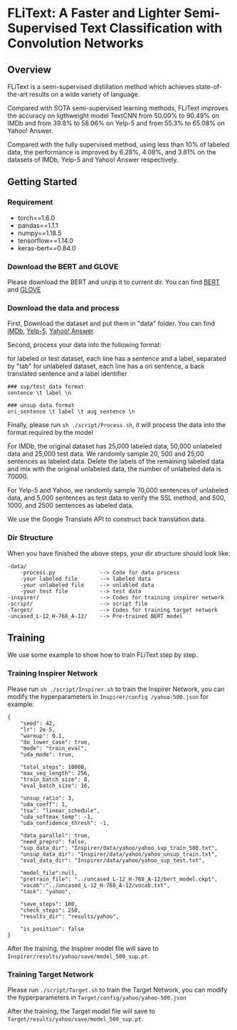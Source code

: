 # FLiText:  A Faster and Lighter Semi-Supervised Text Classification with Convolution Networks
## Overview
FLiText is a semi-supervised distillation method which achieves state-of-the-art results on a wide variety of language.

Compared with SOTA semi-supervised learning methods, FLiText improves the accuracy on ligthweight model TextCNN from 50.00% to 90.49% on IMDb and from 39.8% to 58.06% on Yelp-5 and from 55.3% to 65.08% on Yahoo! Answer.

Compared with the fully supervised method, using less than 10% of labeled data, the performance is improved by 6.28%, 4.08%, and 3.81% on the datasets of IMDb, Yelp-5 and Yahoo! Answer respectively.


## Getting Started
### Requirement
- torch==1.6.0
- pandas==1.1.1
- numpy==1.18.5
- tensorflow==1.14.0
- keras-bert==0.84.0

### Download the BERT and GLOVE
Please download the BERT and unzip it to current dir. You can find [BERT](https://github.com/google-research/bert) and [GLOVE](https://drive.google.com/file/d/1avbyGPuuVRs5XLm5aQcQBtm7Em1pkyAW/view?usp=sharing)

### Download the data and process
First, Download the dataset and put them in "data" folder. You can find [IMDb](https://www.kaggle.com/lakshmi25npathi/imdb-dataset-of-50k-movie-reviews), [Yelp-5](https://www.kaggle.com/yelp-dataset/yelp-dataset), [Yahoo! Answer](https://github.com/LC-John/Yahoo-Answers-Topic-Classification-Dataset).

Second, process your data into the following format:

for labeled or test dataset, each line has a sentence and a label, separated by "tab"
for unlabeled dataset, each line has a ori sentence, a back translated sentence and a label identifier
```
### sup/test data format
sentence \t label \n

### unsup data format
ori_sentence \t label \t aug_sentence \n
```
Finally, please run `sh ./script/Process.sh`, it will process the data into the format required by the model

For IMDb, the original dataset has 25,000 labeled data, 50,000 unlabeled data and 25,000 test data. We randomly sample 20, 500 and
25,00 sentences as labeled data. Delete the labels of the remaining labeled data and mix with the original unlabeled data, 
the number of unlabeled data is 70000.

For Yelp-5 and Yahoo, we randomly sample 70,000 sentences of unlabeled data, and 5,000 sentences as test data to verify the SSL
method, and 500, 1000, and 2500 sentences as labeled data.

We use the Google Translate API to construct back translation data.

### Dir Structure
When you have finished the above steps, your dir structure should look like:
```
-data/
    -process.py              --> Code for data process
    -your labeled file       --> labeled data
    -your unlabeled file     --> unlabled data
    -your test file          --> test data
-inspirer/                   --> Codes for training inspirer network
-script/                     --> script file
-Target/                     --> Codes for training target network
-uncased_L-12_H-768_A-12/    --> Pre-trained BERT model
```

## Training
We use some example to show how to train FLiText step by step.

### Training Inspirer Network
Please run `sh ./script/Inspirer.sh` to train the Inspirer Network, you can modify the hyperparameters in `Inspirer/config
/yahoo-500.json` for example:
```
{
    "seed": 42,
    "lr": 2e-5,
    "warmup": 0.1,
    "do_lower_case": true,
    "mode": "train_eval",
    "uda_mode": true,

    "total_steps": 10000,
    "max_seq_length": 256,
    "train_batch_size": 8,
    "eval_batch_size": 16,

    "unsup_ratio": 3,
    "uda_coeff": 1,
    "tsa": "linear_schedule",
    "uda_softmax_temp": -1,
    "uda_confidence_thresh": -1,

    "data_parallel": true,
    "need_prepro": false,
    "sup_data_dir": "Inspirer/data/yahoo/yahoo_sup_train_500.txt",
    "unsup_data_dir": "Inspirer/data/yahoo/yahoo_unsup_train.txt",
    "eval_data_dir": "Inspirer/data/yahoo/yahoo_sup_test.txt",

    "model_file":null,
    "pretrain_file": "../uncased_L-12_H-768_A-12/bert_model.ckpt",
    "vocab":"../uncased_L-12_H-768_A-12/vocab.txt",
    "task": "yahoo",

    "save_steps": 100,
    "check_steps": 250,
    "results_dir": "results/yahoo",

    "is_position": false
}
```
After the training, the Inspirer model file will save to `Inspirer/results/yahoo/save/model_500_sup.pt`.

### Training Target Network
Please run `./script/Target.sh` to train the Target Network, you can modify the hyperparameters in `Target/config/yahoo/yahoo-500.json`

After the training, the Target model file will save to `Target/results/yahoo/save/model_500_sup.pt`.

